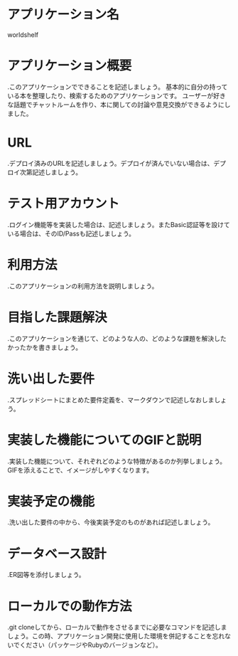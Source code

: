 # アプリケーション名	
worldshelf
# アプリケーション概要	
.このアプリケーションでできることを記述しましょう。
基本的に自分の持っている本を整理したり、検索するためのアプリケーションです。
ユーザーが好きな話題でチャットルームを作り、本に関しての討論や意見交換ができるようにしました。
# URL	
.デプロイ済みのURLを記述しましょう。デプロイが済んでいない場合は、デプロイ次第記述しましょう。

# テスト用アカウント	
.ログイン機能等を実装した場合は、記述しましょう。またBasic認証等を設けている場合は、そのID/Passも記述しましょう。

# 利用方法	
.このアプリケーションの利用方法を説明しましょう。

# 目指した課題解決	
.このアプリケーションを通じて、どのような人の、どのような課題を解決したかったかを書きましょう。

# 洗い出した要件	
.スプレッドシートにまとめた要件定義を、マークダウンで記述しなおしましょう。

# 実装した機能についてのGIFと説明	
.実装した機能について、それぞれどのような特徴があるのか列挙しましょう。GIFを添えることで、イメージがしやすくなります。

# 実装予定の機能	
.洗い出した要件の中から、今後実装予定のものがあれば記述しましょう。

# データベース設計	
.ER図等を添付しましょう。

# ローカルでの動作方法	
.git cloneしてから、ローカルで動作をさせるまでに必要なコマンドを記述しましょう。この時、アプリケーション開発に使用した環境を併記することを忘れないでください（パッケージやRubyのバージョンなど）。
